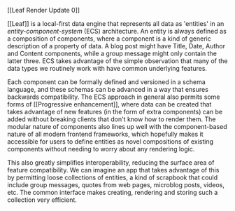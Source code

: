 [[Leaf Render Update 0]]

[[Leaf]] is a local-first data engine that represents all data as 'entities' in an *entity-component-system* (ECS) architecture. An entity is always defined as a composition of components, where a component is a kind of generic description of a property of data. A blog post might have Title, Date, Author and Content components, while a group message might only contain the latter three. ECS takes advantage of the simple observation that many of the data types we routinely work with have common underlying features.

Each component can be formally defined and versioned in a schema language, and these schemas can be advanced in a way that ensures backwards compatibility. The ECS approach in general also permits some forms of [[Progressive enhancement]], where data can be created that takes advantage of new features (in the form of extra components) can be added without breaking clients that don't know how to render them. The modular nature of components also lines up well with the component-based nature of all modern frontend frameworks, which hopefully makes it accessible for users to define entities as novel compositions of existing components without needing to worry about any rendering logic. 

This also greatly simplifies interoperability, reducing the surface area of feature compatibility. We can imagine an app that takes advantage of this by permitting loose collections of entities, a kind of scrapbook that could include group messages, quotes from web pages, microblog posts, videos, etc. The common interface makes creating, rendering and storing such a collection very efficient. 
